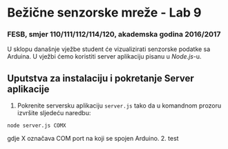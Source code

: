 # Bežične senzorske mreže - Lab 9

### FESB, smjer 110/111/112/114/120, akademska godina 2016/2017

U sklopu današnje vježbe student će vizualizirati senzorske podatke sa Arduina. U vježbi ćemo koristiti server aplikaciju pisanu u *Node.js*-u.

## Uputstva za instalaciju i pokretanje Server aplikacije

1. Pokrenite serversku aplikaciju ```server.js``` tako da u komandnom prozoru izvršite sljedeću naredbu:
  ```
  node server.js COMX
  ```
  gdje X označava COM port na koji se spojen Arduino.
2. test
